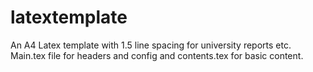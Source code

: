 # latextemplate
An A4 Latex template with 1.5 line spacing for university reports etc. Main.tex file for headers and config and contents.tex for basic content.
